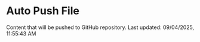 # Auto Push File

Content that will be pushed to GitHub repository.
Last updated: 09/04/2025, 11:55:43 AM